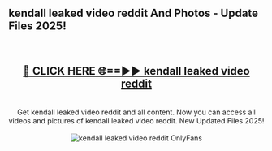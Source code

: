 <h2>kendall leaked video reddit And Photos - Update Files 2025!</h2>
<br>
<div align="center">
<h2><a href="https://linkcuts.com/hfmhzwbr" rel="nofollow">🔴 CLICK HERE 🌐==►► kendall leaked video reddit</a></h2>
<br>
Get kendall leaked video reddit and all content. Now you can access all videos and pictures of kendall leaked video reddit. New Updated Files 2025!
<br>
<br>
<a href="https://linkcuts.com/hfmhzwbr" rel="nofollow" data-target="animated-image.originalLink"><img src="https://i.ibb.co.com/WyWwxjT/player-gif2.gif" alt="kendall leaked video reddit OnlyFans" style="max-width: 100%; display: inline-block;" data-target="animated-image.originalImage"></a>
</div>
<br>